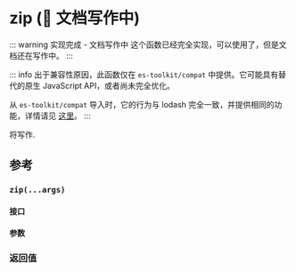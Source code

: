 # zip (🚧 文档写作中)

::: warning 实现完成 - 文档写作中
这个函数已经完全实现，可以使用了，但是文档还在写作中。
:::

::: info
出于兼容性原因，此函数仅在 `es-toolkit/compat` 中提供。它可能具有替代的原生 JavaScript API，或者尚未完全优化。

从 `es-toolkit/compat` 导入时，它的行为与 lodash 完全一致，并提供相同的功能，详情请见 [这里](../../../compatibility.md)。
:::

将写作.

## 参考

### `zip(...args)`

#### 接口

#### 参数

### 返回值